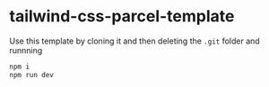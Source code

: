 # tailwind-css-parcel-template
Use this template by cloning it and then deleting the `.git` folder and runnning 
```Bash
npm i
npm run dev
```
